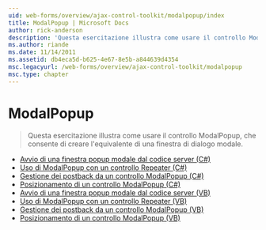 ```yaml
---
uid: web-forms/overview/ajax-control-toolkit/modalpopup/index
title: ModalPopup | Microsoft Docs
author: rick-anderson
description: 'Questa esercitazione illustra come usare il controllo ModalPopup, che consente di creare l''equivalente di una finestra di dialogo modale.'
ms.author: riande
ms.date: 11/14/2011
ms.assetid: db4eca5d-b625-4e67-8e5b-a844639d4354
msc.legacyurl: /web-forms/overview/ajax-control-toolkit/modalpopup
msc.type: chapter
---
```

<a name="modalpopup"></a>ModalPopup
====================
> Questa esercitazione illustra come usare il controllo ModalPopup, che consente di creare l'equivalente di una finestra di dialogo modale.


- [Avvio di una finestra popup modale dal codice server (C#)](launching-a-modal-popup-window-from-server-code-cs.md)
- [Uso di ModalPopup con un controllo Repeater (C#)](using-modalpopup-with-a-repeater-control-cs.md)
- [Gestione dei postback da un controllo ModalPopup (C#)](handling-postbacks-from-a-modalpopup-cs.md)
- [Posizionamento di un controllo ModalPopup (C#)](positioning-a-modalpopup-cs.md)
- [Avvio di una finestra popup modale dal codice server (VB)](launching-a-modal-popup-window-from-server-code-vb.md)
- [Uso di ModalPopup con un controllo Repeater (VB)](using-modalpopup-with-a-repeater-control-vb.md)
- [Gestione dei postback da un controllo ModalPopup (VB)](handling-postbacks-from-a-modalpopup-vb.md)
- [Posizionamento di un controllo ModalPopup (VB)](positioning-a-modalpopup-vb.md)
